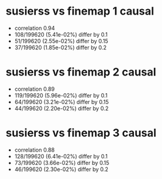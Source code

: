 # susierss vs finemap  1 causal

- correlation 0.94
- 108/199620 (5.41e-02%) differ by 0.1
- 51/199620 (2.55e-02%) differ by 0.15
- 37/199620 (1.85e-02%) differ by 0.2


# susierss vs finemap  2 causal

- correlation 0.89
- 119/199620 (5.96e-02%) differ by 0.1
- 64/199620 (3.21e-02%) differ by 0.15
- 44/199620 (2.20e-02%) differ by 0.2


# susierss vs finemap  3 causal

- correlation 0.88
- 128/199620 (6.41e-02%) differ by 0.1
- 73/199620 (3.66e-02%) differ by 0.15
- 46/199620 (2.30e-02%) differ by 0.2


